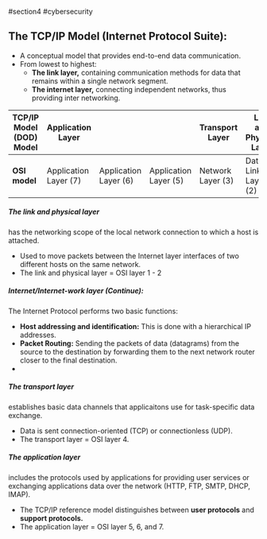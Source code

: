 #section4 #cybersecurity 

## **The TCP/IP Model (Internet Protocol Suite):**
- A conceptual model that provides end-to-end data communication.
- From lowest to highest:
	- **The link layer,** containing communication methods for data that remains within a single network segment.
	- **The internet layer,** connecting independent networks, thus providing inter networking.

| **TCP/IP Model<br>(DOD) Model** | Application Layer        |                          |                           | Transport Layer      | Link and Physical Layer |                        |
| ------------------------------- | ------------------------ | ------------------------ | ------------------------ | -------------------- | ----------------------- | ---------------------- |
| **OSI model**                   | Application<br>Layer (7) | Application<br>Layer (6) | Application<br>Layer (5) | Network<br>Layer (3) | Data Link<br>Layer (2)  | Physical <br>Layer (1) |

##### **The link and physical layer** 
has the networking scope of the local network connection to which a host is attached.
- Used to move packets between the Internet layer interfaces of two different hosts on the same network.
- The link and physical layer = OSI layer 1 - 2

##### **Internet/Internet-work layer (Continue):**
The Internet Protocol performs two basic functions:
- **Host addressing and identification:** This is done with a hierarchical IP addresses.
- **Packet Routing:** Sending the packets of data (datagrams) from the source to the destination by forwarding them to the next network router closer to the final destination.
- 
##### **The transport layer** 
establishes basic data channels that applicaitons use for task-specific data exchange.
- Data is sent connection-oriented (TCP) or connectionless (UDP).
- The transport layer = OSI layer 4.

##### **The application layer**
includes the protocols used by applications for providing user services or exchanging applications data over the network (HTTP, FTP, SMTP, DHCP, IMAP).
- The TCP/IP reference model distinguishes between **user protocols** and **support protocols.**
- The application layer = OSI layer 5, 6, and 7.

